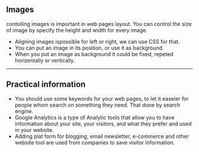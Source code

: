 ## Images
contolling images is important in web pages layout. You can control the size of image by specify the height and width for every image.
- Aligning images ispossible for left or right, we can use CSS for that.
- You can put an image in its position, or use it as background.
- When you put an image as background it could be fixed, repeted horizentally or vertically.
-------------------
## Practical information
- You should use some keywords for your web pages, to let it easeier for people whom search on something they need. That done by search engine.
- Google Analytics is a type of Analytic tools that allow you to have information about your site, your visitors, and what they prefer and used in your website.
- Adding plat form for blogging, email newsletter, e-commerce and other website tool are used from companies to save visitor information. 
